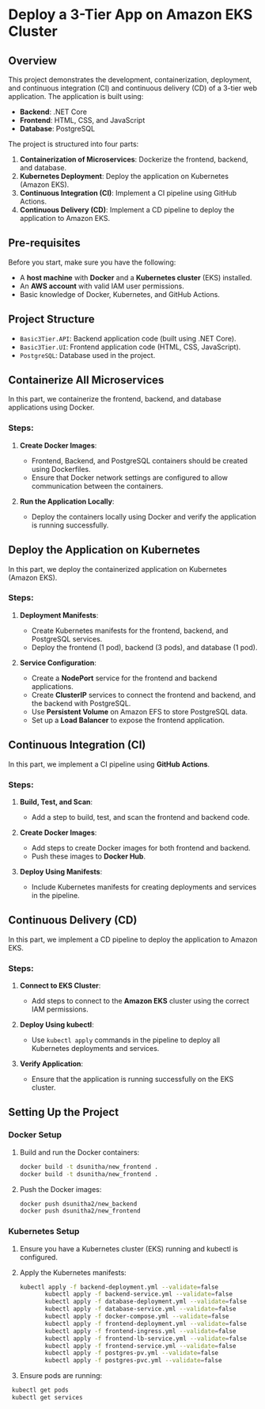 # Deploy a 3-Tier App on Amazon EKS Cluster

## Overview

This project demonstrates the development, containerization, deployment, and continuous integration (CI) and continuous delivery (CD) of a 3-tier web application. The application is built using:

- **Backend**: .NET Core
- **Frontend**: HTML, CSS, and JavaScript
- **Database**: PostgreSQL

The project is structured into four parts:

1. **Containerization of Microservices**: Dockerize the frontend, backend, and database.
2. **Kubernetes Deployment**: Deploy the application on Kubernetes (Amazon EKS).
3. **Continuous Integration (CI)**: Implement a CI pipeline using GitHub Actions.
4. **Continuous Delivery (CD)**: Implement a CD pipeline to deploy the application to Amazon EKS.

## Pre-requisites

Before you start, make sure you have the following:

- A **host machine** with **Docker** and a **Kubernetes cluster** (EKS) installed.
- An **AWS account** with valid IAM user permissions.
- Basic knowledge of Docker, Kubernetes, and GitHub Actions.

## Project Structure

- `Basic3Tier.API`: Backend application code (built using .NET Core).
- `Basic3Tier.UI`: Frontend application code (HTML, CSS, JavaScript).
- `PostgreSQL`: Database used in the project.

## Containerize All Microservices

In this part, we containerize the frontend, backend, and database applications using Docker.

### Steps:

1. **Create Docker Images**: 
   - Frontend, Backend, and PostgreSQL containers should be created using Dockerfiles.
   - Ensure that Docker network settings are configured to allow communication between the containers.
   
2. **Run the Application Locally**:
   - Deploy the containers locally using Docker and verify the application is running successfully.
   

## Deploy the Application on Kubernetes

In this part, we deploy the containerized application on Kubernetes (Amazon EKS).

### Steps:

1. **Deployment Manifests**:
   - Create Kubernetes manifests for the frontend, backend, and PostgreSQL services.
   - Deploy the frontend (1 pod), backend (3 pods), and database (1 pod).

2. **Service Configuration**:
   - Create a **NodePort** service for the frontend and backend applications.
   - Create **ClusterIP** services to connect the frontend and backend, and the backend with PostgreSQL.
   - Use **Persistent Volume** on Amazon EFS to store PostgreSQL data.
   - Set up a **Load Balancer** to expose the frontend application.


## Continuous Integration (CI)

In this part, we implement a CI pipeline using **GitHub Actions**.

### Steps:

1. **Build, Test, and Scan**:
   - Add a step to build, test, and scan the frontend and backend code.
   
2. **Create Docker Images**:
   - Add steps to create Docker images for both frontend and backend.
   - Push these images to **Docker Hub**.
   
3. **Deploy Using Manifests**:
   - Include Kubernetes manifests for creating deployments and services in the pipeline.

## Continuous Delivery (CD)

In this part, we implement a CD pipeline to deploy the application to Amazon EKS.

### Steps:

1. **Connect to EKS Cluster**:
   - Add steps to connect to the **Amazon EKS** cluster using the correct IAM permissions.

2. **Deploy Using kubectl**:
   - Use `kubectl apply` commands in the pipeline to deploy all Kubernetes deployments and services.

3. **Verify Application**:
   - Ensure that the application is running successfully on the EKS cluster.

## Setting Up the Project

### Docker Setup

1. Build and run the Docker containers:

   ```bash
   docker build -t dsunitha/new_frontend .
   docker build -t dsunitha/new_frontend .

2. Push the Docker images:
   
   ```bash
   docker push dsunitha2/new_backend
   docker push dsunitha2/new_frontend
   
### Kubernetes Setup
1. Ensure you have a Kubernetes cluster (EKS) running and kubectl is configured.

2. Apply the Kubernetes manifests:
   
   ```bash
   kubectl apply -f backend-deployment.yml --validate=false
          kubectl apply -f backend-service.yml --validate=false
          kubectl apply -f database-deployment.yml --validate=false
          kubectl apply -f database-service.yml --validate=false
          kubectl apply -f docker-compose.yml --validate=false
          kubectl apply -f frontend-deployment.yml --validate=false
          kubectl apply -f frontend-ingress.yml --validate=false
          kubectl apply -f frontend-lb-service.yml --validate=false
          kubectl apply -f frontend-service.yml --validate=false
          kubectl apply -f postgres-pv.yml --validate=false
          kubectl apply -f postgres-pvc.yml --validate=false

3. Ensure pods are running:

  ```bash
   kubectl get pods
   kubectl get services


   
